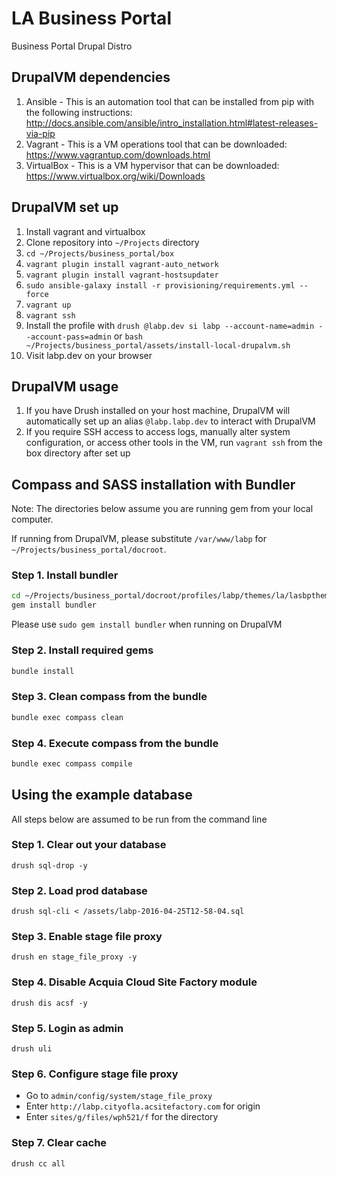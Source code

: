 # LA Business Portal
Business Portal Drupal Distro

## DrupalVM dependencies
1. Ansible - This is an automation tool that can be installed from pip with the following instructions: 
http://docs.ansible.com/ansible/intro_installation.html#latest-releases-via-pip 
1. Vagrant - This is a VM operations tool that can be downloaded: https://www.vagrantup.com/downloads.html
1. VirtualBox - This is a VM hypervisor that can be downloaded: https://www.virtualbox.org/wiki/Downloads


## DrupalVM set up

1. Install vagrant and virtualbox
1. Clone repository into `~/Projects` directory
1. `cd ~/Projects/business_portal/box`
1. `vagrant plugin install vagrant-auto_network`
1. `vagrant plugin install vagrant-hostsupdater`
1. `sudo ansible-galaxy install -r provisioning/requirements.yml --force`
1. `vagrant up`
1. `vagrant ssh`
1. Install the profile with `drush @labp.dev si labp --account-name=admin --account-pass=admin` or `bash ~/Projects/business_portal/assets/install-local-drupalvm.sh`
1. Visit labp.dev on your browser

## DrupalVM usage

1. If you have Drush installed on your host machine, DrupalVM will automatically set up an alias 
`@labp.labp.dev` to interact with DrupalVM
1. If you require SSH access to access logs, manually alter system configuration, or access other tools 
in the VM, run `vagrant ssh` from the box directory after set up

## Compass and SASS installation with Bundler

Note: The directories below assume you are running gem from your local computer. 

If running from DrupalVM, please substitute `/var/www/labp` for `~/Projects/business_portal/docroot`.

### Step 1. Install bundler
```bash
cd ~/Projects/business_portal/docroot/profiles/labp/themes/la/lasbptheme
gem install bundler
```
Please use `sudo gem install bundler` when running on DrupalVM

### Step 2. Install required gems
``` bash
bundle install
```

### Step 3. Clean compass from the bundle
``` bash
bundle exec compass clean
```

### Step 4. Execute compass from the bundle
``` bash
bundle exec compass compile
```

## Using the example database

All steps below are assumed to be run from the command line

### Step 1. Clear out your database
`drush sql-drop -y`

### Step 2. Load prod database
`drush sql-cli < /assets/labp-2016-04-25T12-58-04.sql`

### Step 3. Enable stage file proxy
`drush en stage_file_proxy -y`

### Step 4. Disable Acquia Cloud Site Factory module
`drush dis acsf -y`

### Step 5. Login as admin
`drush uli`

### Step 6. Configure stage file proxy
- Go to `admin/config/system/stage_file_proxy`  
- Enter `http://labp.cityofla.acsitefactory.com` for origin
- Enter `sites/g/files/wph521/f` for the directory

### Step 7. Clear cache
`drush cc all`